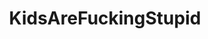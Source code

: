 ---
title: KidsAreFuckingStupid
crosslinks:
- EDC
- therewasanattempt
- videos
- nononono
- PeopleFuckingDying
- instant_regret
- WTF
- funny
- IAmA
---